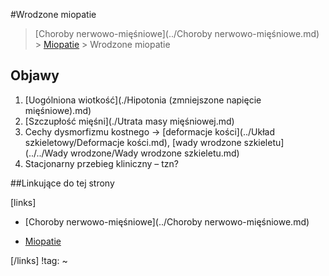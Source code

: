 #Wrodzone miopatie

> [Choroby nerwowo-mięśniowe](../Choroby nerwowo-mięśniowe.md) > [Miopatie](./Miopatie.md) > Wrodzone miopatie



## Objawy

1. [Uogólniona wiotkość](./Hipotonia (zmniejszone napięcie mięśniowe).md)
2. [Szczupłość mięśni](./Utrata masy mięśniowej.md)
3. Cechy dysmorfizmu kostnego → [deformacje kości](../Układ szkieletowy/Deformacje kości.md), [wady wrodzone szkieletu](../../Wady wrodzone/Wady wrodzone szkieletu.md)
4. Stacjonarny przebieg kliniczny – tzn?



##Linkujące do tej strony

[links]

- [Choroby nerwowo-mięśniowe](../Choroby nerwowo-mięśniowe.md)

- [Miopatie](./Miopatie.md)


[/links]
!tag:
~

